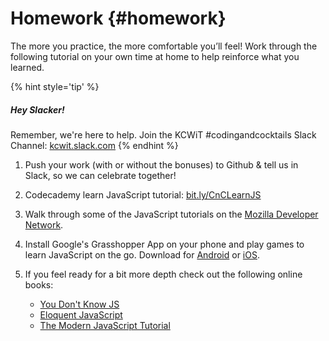 # Homework {#homework}

The more you practice, the more comfortable you’ll feel! Work through the following tutorial on your own time at home to help reinforce what you learned. 

{% hint style='tip' %}
##### Hey Slacker!

Remember, we're here to help.
Join the KCWiT #codingandcocktails Slack Channel: [kcwit.slack.com](http://kcwit.slack.com)
{% endhint %}

1. Push your work (with or without the bonuses) to Github & tell us in Slack, so we can celebrate together!

1. Codecademy learn JavaScript tutorial: [bit.ly/CnCLearnJS](http://bit.ly/CnCLearnJS)

1. Walk through some of the JavaScript tutorials on the [Mozilla Developer Network](https://developer.mozilla.org/en-US/docs/Web/JavaScript).

1. Install Google's Grasshopper App on your phone and play games to learn JavaScript on the go. Download for [Android](https://play.google.com/store/apps/details?id=com.area120.grasshopper&hl=en_CA) or [iOS](https://itunes.apple.com/ca/app/grasshopper/id579356813?mt=8).

1. If you feel ready for a bit more depth check out the following online books:
    * [You Don't Know JS](https://github.com/getify/You-Dont-Know-JS)
    * [Eloquent JavaScript](http://eloquentjavascript.net/)
    * [The Modern JavaScript Tutorial](https://javascript.info/)


